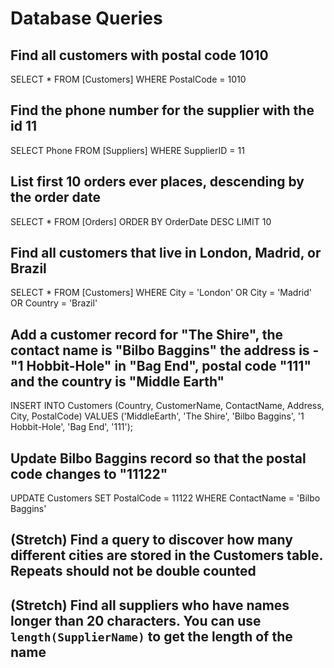 # Database Queries

## Find all customers with postal code 1010
SELECT * FROM [Customers] WHERE PostalCode = 1010

## Find the phone number for the supplier with the id 11
SELECT Phone FROM [Suppliers] WHERE SupplierID = 11


## List first 10 orders ever places, descending by the order date
SELECT * FROM [Orders] ORDER BY OrderDate DESC LIMIT 10 

## Find all customers that live in London, Madrid, or Brazil
SELECT * FROM [Customers] WHERE City = 'London' OR City = 'Madrid' OR Country = 'Brazil'

## Add a customer record for "The Shire", the contact name is "Bilbo Baggins" the address is -"1 Hobbit-Hole" in "Bag End", postal code "111" and the country is "Middle Earth"
INSERT INTO Customers (Country, CustomerName, ContactName, Address, City, PostalCode)
VALUES ('MiddleEarth', 'The Shire', 'Bilbo Baggins', '1 Hobbit-Hole', 'Bag End', '111');

## Update Bilbo Baggins record so that the postal code changes to "11122"
UPDATE Customers SET PostalCode = 11122 WHERE ContactName = 'Bilbo Baggins'


## (Stretch) Find a query to discover how many different cities are stored in the Customers table. Repeats should not be double counted

## (Stretch) Find all suppliers who have names longer than 20 characters. You can use `length(SupplierName)` to get the length of the name
